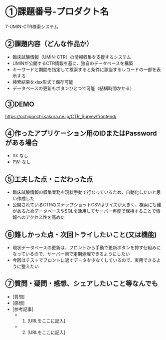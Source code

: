 # ①課題番号-プロダクト名

7-UMIN-CTR検索システム

## ②課題内容（どんな作品か）

- 臨床試験情報（UMIN-CTR）の情報収集を支援するシステム
- UMINが公開するCTR情報を基に、独自のデータベースを構築
- キーワードと期間を指定して検索すると条件に該当するレコードの一部を表示する
- 検索結果をxlsx形式で保存可能
- データベースの更新もボタンひとつで可能（結構時間かかる）

## ③DEMO

https://ochiponchi.sakura.ne.jp/CTR_Survey/frontend/

## ④作ったアプリケーション用のIDまたはPasswordがある場合

- ID: なし
- PW: なし

## ⑤工夫した点・こだわった点

- 臨床試験情報の収集業務を現状手動で行なっているため、自動化したいと思い作成した
- 公開されているCTRのスナップショットCSVはサイズが大きく、検索にも難があるためデータベースやSQLを活用してサーバー再度で保持することで情報へのアクセス性を高めた

## ⑥難しかった点・次回トライしたいこと(又は機能)

- 現状データベースの更新は、フロントから手動で更新ボタンを押す仕組みになっているので、サーバー側で定期処理できるようにしたい
- 今回はテストでフロントに返すデータを少なくしているので、実用できるように整えたい

## ⑦質問・疑問・感想、シェアしたいこと等なんでも

- [質問]
- [感想]
- [参考記事]
  - 1. [URLをここに記入]
  - 2. [URLをここに記入]
